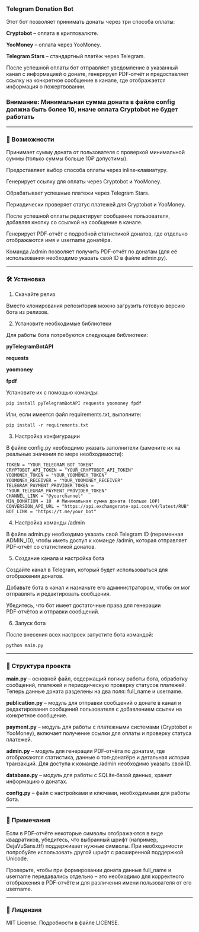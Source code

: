 

### Telegram Donation Bot

Этот бот позволяет принимать донаты через три способа оплаты:

**Cryptobot** – оплата в криптовалюте.

**YooMoney** – оплата через YooMoney.

**Telegram Stars** – стандартный платёж через Telegram.


После успешной оплаты бот отправляет уведомление в указанный канал с информацией о донате, генерирует PDF‑отчёт и предоставляет ссылку на конкретное сообщение в канале, где отображается информация о пожертвовании.
### Внимание: Минимальная сумма доната в файле config должна быть более 10, иначе оплата Cryptobot не будет работать 

---

### 🚀 Возможности

Принимает сумму доната от пользователя с проверкой минимальной суммы (только суммы больше 10₽ допустимы).

Предоставляет выбор способа оплаты через inline‑клавиатуру.

Генерирует ссылку для оплаты через Cryptobot и YooMoney.

Обрабатывает успешные платежи через Telegram Stars.

Периодически проверяет статус платежей для Cryptobot и YooMoney.

После успешной оплаты редактирует сообщение пользователя, добавляя кнопку со ссылкой на сообщение в канале.

Генерирует PDF‑отчёт с подробной статистикой донатов, где отдельно отображаются имя и username донатёра.

Команда /admin позволяет получить PDF‑отчёт по донатам (для её использования необходимо указать свой ID в файле admin.py).



---

### 🛠 Установка

1. Скачайте релиз

Вместо клонирования репозитория можно загрузить готовую версию бота из релизов.

2. Установите необходимые библиотеки

Для работы бота потребуются следующие библиотеки:

**pyTelegramBotAPI**

**requests**

**yoomoney**

**fpdf**


Установите их с помощью команды:
```
pip install pyTelegramBotAPI requests yoomoney fpdf
```
Или, если имеется файл requirements.txt, выполните:
```
pip install -r requirements.txt
```
3. Настройка конфигурации

В файле config.py необходимо указать заполнители (замените их на реальные значения по мере необходимости):
```
TOKEN = "YOUR_TELEGRAM_BOT_TOKEN"
CRYPTOBOT_API_TOKEN = "YOUR_CRYPTOBOT_API_TOKEN"
YOOMONEY_TOKEN = "YOUR_YOOMONEY_TOKEN"
YOOMONEY_RECEIVER = "YOUR_YOOMONEY_RECEIVER"
TELEGRAM_PAYMENT_PROVIDER_TOKEN = "YOUR_TELEGRAM_PAYMENT_PROVIDER_TOKEN"
CHANNEL_LINK = "@yourchannel"
MIN_DONATION = 10  # Минимальная сумма доната (больше 10₽)
CONVERSION_API_URL = "https://api.exchangerate-api.com/v4/latest/RUB"
BOT_LINK = "https://t.me/your_bot"
```
4. Настройка команды /admin

В файле admin.py необходимо указать свой Telegram ID (переменная ADMIN_ID), чтобы иметь доступ к команде /admin, которая отправляет PDF‑отчёт со статистикой донатов.

5. Создание канала и настройка бота

Создайте канал в Telegram, который будет использоваться для отображения донатов.

Добавьте бота в канал и назначьте его администратором, чтобы он мог отправлять и редактировать сообщения.

Убедитесь, что бот имеет достаточные права для генерации PDF‑отчётов и отправки сообщений.


6. Запуск бота

После внесения всех настроек запустите бота командой:
```
python main.py
```

---

### 📂 Структура проекта

**main.py** – основной файл, содержащий логику работы бота, обработку сообщений, платежей и периодическую проверку статусов платежей. Теперь данные доната разделены на два поля: full_name и username.

**publication.py** – модуль для отправки сообщений о донате в канал и редактирования сообщений пользователя с добавлением ссылки на конкретное сообщение.

**payment.py** – модуль для работы с платежными системами (Cryptobot и YooMoney), включает получение ссылки для оплаты и проверку статуса платежей.

**admin.py** – модуль для генерации PDF‑отчёта по донатам, где отображаются статистика, данные о топ‑донатёре и детальная история транзакций. Для доступа к команде /admin необходимо указать свой ID.

**database.py** – модуль для работы с SQLite‑базой данных, хранит информацию о донатах.

**config.py** – файл с настройками и ключами, необходимыми для работы бота.



---

### 📄 Примечания

Если в PDF‑отчёте некоторые символы отображаются в виде квадратиков, убедитесь, что выбранный шрифт (например, DejaVuSans.ttf) поддерживает нужные символы. При необходимости попробуйте использовать другой шрифт с расширенной поддержкой Unicode.

Проверьте, чтобы при формировании доната данные full_name и username передавались отдельно – это необходимо для корректного отображения в PDF‑отчёте и для различения имени пользователя от его username.



---

### 📄 Лицензия

MIT License. Подробности в файле LICENSE.
